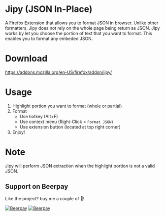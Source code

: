 # Jipy (JSON In-Place)

A Firefox Extension that allows you to format JSON in browser. Unlike other formatters, Jipy does not rely on the whole page being return as JSON. Jipy works by let you choose the portion of text that you want to format. This enables you to format any embeded JSON.

# Download
https://addons.mozilla.org/en-US/firefox/addon/jipy/

# Usage
1. Highlight portion you want to format (whole or partial)
2. Format
    - Use hotkey (Alt+F)
    - Use context menu (Right-Click > `Format JSON`)
    - Use extension button (located at top right corner)
3. Enjoy!

# Note
Jipy will perform JSON extraction when the highlight portion is not a valid JSON.
## Support on Beerpay
Like the project? buy me a couple of :beers:!

[![Beerpay](https://beerpay.io/twskj/FireFoxExt-JSON-In-Place/badge.svg?style=beer-square)](https://beerpay.io/twskj/FireFoxExt-JSON-In-Place)  [![Beerpay](https://beerpay.io/twskj/FireFoxExt-JSON-In-Place/make-wish.svg?style=flat-square)](https://beerpay.io/twskj/FireFoxExt-JSON-In-Place?focus=wish)
